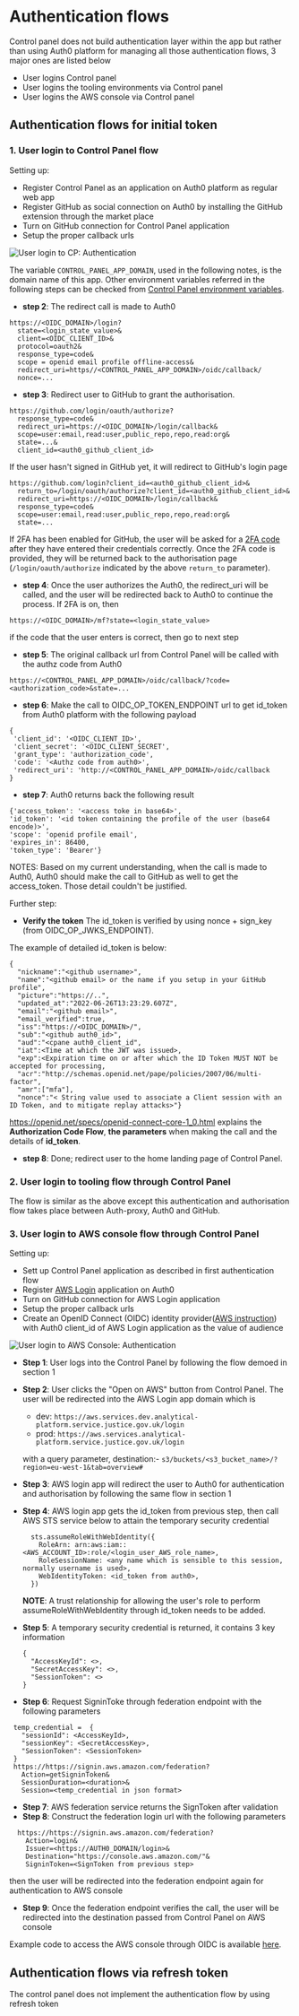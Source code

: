 # Authentication flows

Control panel does not build authentication layer within the app but rather than using Auth0 platform for managing all 
those authentication flows, 3 major ones are listed below
- User logins Control panel
- User logins the tooling environments via Control panel
- User logins the AWS console via Control panel

## Authentication flows for initial token

### 1. User login to Control Panel flow

Setting up: 
 - Register Control Panel as an application on Auth0 platform as regular web app
 - Register GitHub as social connection on Auth0 by installing the GitHub extension through the market place
 - Turn on GitHub connection for Control Panel application
 - Setup the proper callback urls 

![User login to CP: Authentication](./images/user_to_CP_auth.png "The authentication flow when user login CP")


The variable `CONTROL_PANEL_APP_DOMAIN`, used in the following notes, is the domain name of this app. 
Other environment variables referred in the following steps can be checked from [Control Panel environment variables](./doc/environment.md).

- **step 2**: 
The redirect call is made to Auth0
```shell
https://<OIDC_DOMAIN>/login?
  state=<login_state_value>&
  client=<OIDC_CLIENT_ID>&
  protocol=oauth2&
  response_type=code&
  scope = openid email profile offline-access&
  redirect_uri=https//<CONTROL_PANEL_APP_DOMAIN>/oidc/callback/
  nonce=...
```
- **step 3**: 
Redirect user to GitHub to grant the authorisation.
```shell
https://github.com/login/oauth/authorize?
  response_type=code&
  redirect_uri=https://<OIDC_DOMAIN>/login/callback&
  scope=user:email,read:user,public_repo,repo,read:org&
  state=...&
  client_id=<auth0_github_client_id>
```
If the user hasn't signed in GitHub yet, it will redirect to GitHub's login page
```shell
https://github.com/login?client_id=<auth0_github_client_id>&
  return_to=/login/oauth/authorize?client_id=<auth0_github_client_id>&
  redirect_uri=https://<OIDC_DOMAIN>/login/callback&
  response_type=code&
  scope=user:email,read:user,public_repo,repo,read:org&
  state=...

```
If 2FA has been enabled for GitHub, the user will be asked for a [2FA code](https://github.com/sessions/two-factor) after they have entered their credentials correctly.
Once the 2FA code is provided, they will be returned back to the authorisation page (`/login/oauth/authorize`
indicated by the above `return_to` parameter).

- **step 4**: Once the user authorizes the Auth0, the redirect_uri will be called, and the
  user will be redirected back to Auth0 to continue the process. 
  If 2FA is on, then 
```
https://<OIDC_DOMAIN>/mf?state=<login_state_value>
```
if the code that the user enters is correct, then go to next step

- **step 5**: The original callback url from Control Panel will be called with the authz code from Auth0
```shell
https://<CONTROL_PANEL_APP_DOMAIN>/oidc/callback/?code=<authorization_code>&state=...
```

- **step 6**: Make the call to OIDC_OP_TOKEN_ENDPOINT url to get id_token from Auth0 platform with
the following payload
 ```shell
{
  'client_id': '<OIDC_CLIENT_ID>', 
  'client_secret': '<OIDC_CLIENT_SECRET', 
  'grant_type': 'authorization_code', 
  'code': '<Authz code from auth0>', 
  'redirect_uri': 'http://<CONTROL_PANEL_APP_DOMAIN>/oidc/callback
}
 ```
- **step 7**: Auth0 returns back the following result 
```shell
{'access_token': '<access toke in base64>', 
'id_token': '<id token containing the profile of the user (base64 encode)>', 
'scope': 'openid profile email', 
'expires_in': 86400, 
'token_type': 'Bearer'}
```
NOTES: Based on my current understanding, when the call is made to Auth0, Auth0 should make the call
to GitHub as well to get the access_token. Those detail couldn't be justified. 

Further step:

- **Verify the token**
The id_token is verified by using nonce + sign_key (from OIDC_OP_JWKS_ENDPOINT).

The example of detailed id_token is below:
```shell
{
  "nickname":"<github username>",
  "name":"<github email> or the name if you setup in your GitHub profile",
  "picture":"https://..",
  "updated_at":"2022-06-26T13:23:29.607Z",
  "email":"<github email>",
  "email_verified":true,
  "iss":"https://<OIDC_DOMAIN>/",
  "sub":"<github auth0_id>",
  "aud":"<cpane auth0_client_id",
  "iat":<Time at which the JWT was issued>,
  "exp":<Expiration time on or after which the ID Token MUST NOT be accepted for processing,
  "acr":"http://schemas.openid.net/pape/policies/2007/06/multi-factor",
  "amr":["mfa"],
  "nonce":"< String value used to associate a Client session with an ID Token, and to mitigate replay attacks>"}

```
https://openid.net/specs/openid-connect-core-1_0.html explains the **Authorization Code Flow**, **the parameters** when making the call and the details of **id_token**.

- **step 8**: Done; redirect user to the home landing page of Control Panel.

### 2. User login to tooling flow through Control Panel

The flow is similar as the above except this authentication and authorisation flow takes place between Auth-proxy, Auth0 and GitHub.

### 3. User login to AWS console flow through Control Panel

Setting up: 
 - Sett up Control Panel application as described in first authentication flow
 - Register [AWS Login](https://github.com/ministryofjustice/analytics-platform-aws-federated-login)
   application on Auth0 
 - Turn on GitHub connection for AWS Login application
 - Setup the proper callback urls
 - Create an OpenID Connect (OIDC) identity provider([AWS instruction](https://docs.aws.amazon.com/IAM/latest/UserGuide/id_roles_providers_create_oidc.html))
   with Auth0 client_id of AWS Login application as the value of audience
   
![User login to AWS Console: Authentication](./images/user_to_aws_console.png "The authentication flow when user login CP")

- **Step 1**: User logs into the Control Panel by following the flow demoed in section 1
- **Step 2**: User clicks the "Open on AWS" button from Control Panel. The user will be redirected
into the AWS Login app domain which is 
  - dev: ```https://aws.services.dev.analytical-platform.service.justice.gov.uk/login```
  - prod: ```https://aws.services.analytical-platform.service.justice.gov.uk/login```
  
  with a query parameter, destination:-
  ```s3/buckets/<s3_bucket_name>/?region=eu-west-1&tab=overview#```
    
- **Step 3**: AWS login app will redirect the user to Auth0 for authentication and authorisation
  by following the same flow in section 1
- **Step 4**: AWS login app gets the id_token from previous step, then call AWS STS service below
  to attain the temporary security credential
  ```shell
    sts.assumeRoleWithWebIdentity({
      RoleArn: arn:aws:iam::<AWS_ACCOUNT_ID>:role/<login_user_AWS_role_name>,
      RoleSessionName: <any name which is sensible to this session, normally username is used>,
      WebIdentityToken: <id_token from auth0>,
    })  
  ```
  **NOTE**: A trust relationship for allowing the user's role to perform assumeRoleWithWebIdentity through id_token needs to be added.

- **Step 5**: A temporary security credential is returned, it contains 3 key information
  ```shell
  {
    "AccessKeyId": <>,
    "SecretAccessKey": <>,
    "SessionToken": <>
  }
  ```
- **Step 6**: Request SigninToke through federation endpoint with the following parameters
 ```shell
  temp_credential =  {
    "sessionId": <AccessKeyId>,
    "sessionKey": <SecretAccessKey>,
    "SessionToken": <SessionToken>
  }
  https://https://signin.aws.amazon.com/federation?
    Action=getSigninToken&
    SessionDuration=<duration>&
    Session=<temp_credential in json format>
 ```
- **Step 7**: AWS federation service returns the SignToken after validation
- **Step 8**: Construct the federation login url with the following parameters
```shell
  https://https://signin.aws.amazon.com/federation?
    Action=login&
    Issuer=<https://AUTH0_DOMAIN/login>&
    Destination="https://console.aws.amazon.com/"&
    SigninToken=<SignToken from previous step>
```
 then the user will be redirected into the federation endpoint again for authentication to AWS console
- **Step 9**: Once the federation endpoint verifies the call, the user will be redirected into
  the destination passed from Control Panel on AWS console 

Example code to access the AWS console through OIDC is available [here](https://docs.aws.amazon.com/IAM/latest/UserGuide/id_roles_providers_enable-console-custom-url.html).

## Authentication flows via refresh token

The control panel does not implement the authentication flow by using refresh token

